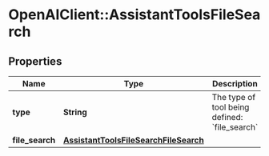 # OpenAIClient::AssistantToolsFileSearch

## Properties
Name | Type | Description | Notes
------------ | ------------- | ------------- | -------------
**type** | **String** | The type of tool being defined: &#x60;file_search&#x60; | 
**file_search** | [**AssistantToolsFileSearchFileSearch**](AssistantToolsFileSearchFileSearch.md) |  | [optional] 


